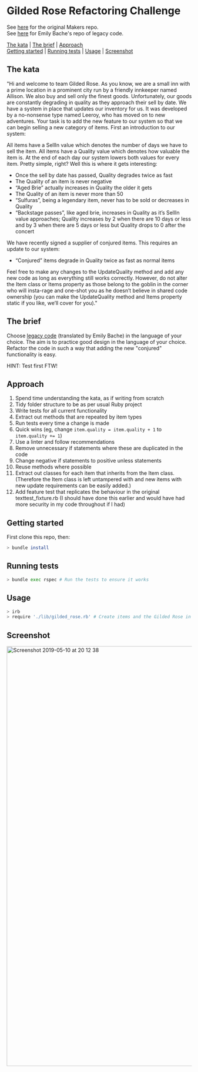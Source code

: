 # Gilded Rose Refactoring Challenge

See [here](https://github.com/makersacademy/course/blob/master/individual_challenges/gilded_rose.md) for the original Makers repo.     
See [here](https://github.com/emilybache/GildedRose-Refactoring-Kata) for Emily Bache's repo of legacy code.

[The kata](#the-kata) | [The brief](#the-brief) | [Approach](#approach)     
[Getting started](#getting-started) | [Running tests](#running-tests) | [Usage](#usage) | [Screenshot](#screenshot)

## The kata

"Hi and welcome to team Gilded Rose. As you know, we are a small inn with a prime location in a prominent city run by a friendly innkeeper named Allison. We also buy and sell only the finest goods. Unfortunately, our goods are constantly degrading in quality as they approach their sell by date. We have a system in place that updates our inventory for us. It was developed by a no-nonsense type named Leeroy, who has moved on to new adventures. Your task is to add the new feature to our system so that we can begin selling a new category of items. First an introduction to our system:

All items have a SellIn value which denotes the number of days we have to sell the item. All items have a Quality value which denotes how valuable the item is. At the end of each day our system lowers both values for every item. Pretty simple, right? Well this is where it gets interesting:

- Once the sell by date has passed, Quality degrades twice as fast
- The Quality of an item is never negative
- “Aged Brie” actually increases in Quality the older it gets
- The Quality of an item is never more than 50
- “Sulfuras”, being a legendary item, never has to be sold or decreases in Quality
- “Backstage passes”, like aged brie, increases in Quality as it’s SellIn value approaches; Quality increases by 2 when there are 10 days or less and by 3 when there are 5 days or less but Quality drops to 0 after the concert

We have recently signed a supplier of conjured items. This requires an update to our system:

- “Conjured” items degrade in Quality twice as fast as normal items

Feel free to make any changes to the UpdateQuality method and add any new code as long as everything still works correctly. However, do not alter the Item class or Items property as those belong to the goblin in the corner who will insta-rage and one-shot you as he doesn’t believe in shared code ownership (you can make the UpdateQuality method and Items property static if you like, we’ll cover for you)."

## The brief

Choose [legacy code](https://github.com/emilybache/GildedRose-Refactoring-Kata) (translated by Emily Bache) in the language of your choice. The aim is to practice good design in the language of your choice. Refactor the code in such a way that adding the new "conjured" functionality is easy.

HINT: Test first FTW!

## Approach

1. Spend time understanding the kata, as if writing from scratch
2. Tidy folder structure to be as per usual Ruby project
3. Write tests for all current functionality
4. Extract out methods that are repeated by item types
5. Run tests every time a change is made
6. Quick wins (eg, change `item.quality = item.quality + 1` to `item.quality += 1`)
7. Use a linter and follow recommendations
8. Remove unnecessary if statements where these are duplicated in the code
9. Change negative if statements to positive unless statements
10. Reuse methods where possible
11. Extract out classes for each item that inherits from the Item class. (Therefore the Item class is left untampered with and new items with new update requirements can be easily added.)
12. Add feature test that replicates the behaviour in the original texttest_fixture.rb (I should have done this earlier and would have had more security in my code throughout if I had)

## Getting started

First clone this repo, then:
```bash
> bundle install
```
## Running tests

```bash
> bundle exec rspec # Run the tests to ensure it works
```

## Usage

```bash
> irb
> require './lib/gilded_rose.rb' # Create items and the Gilded Rose in the command line
```

## Screenshot

<img width="1143" alt="Screenshot 2019-05-10 at 20 12 38" src="https://user-images.githubusercontent.com/45539085/57551133-384aed80-7360-11e9-99a7-a62b2cbc60d9.png">
